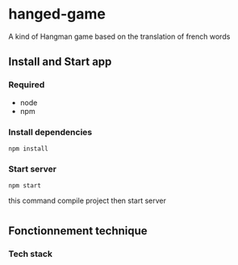 # hanged-game
A kind of Hangman game based on the translation of french words

## Install and Start app

### Required

- node
- npm

### Install dependencies

```
npm install
```

### Start server

```
npm start
```
this command compile project then start server




#




## Fonctionnement technique

### Tech stack
